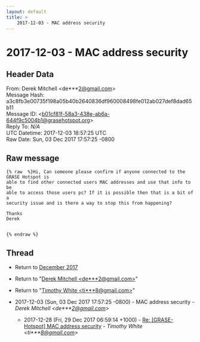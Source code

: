 ```yaml
---
layout: default
title: >
    2017-12-03 - MAC address security
---
```


# 2017-12-03 - MAC address security

## Header Data

From: Derek Mitchell \<de***2@gmail.com\><br>
Message Hash: a3c8fb3e00735f198a05b40b2640836df960008498fe012ab027def8dad65b11<br>
Message ID: \<b01cf81f-58a3-438e-ab6a-644f9c5004b1@grasehotspot.org\><br>
Reply To: _N/A_<br>
UTC Datetime: 2017-12-03 18:57:25 UTC<br>
Raw Date: Sun, 03 Dec 2017 17:57:25 -0800<br>

## Raw message

```
{% raw  %}Hi, Can someone please confirm if anyone connected to the GRASE Hotspot is 
able to find other connected users MAC addresses and use that info to be 
able to access those users pc? If it is possible then that is a bit of a 
security issue and is there a way to stop this from happening?

Thanks
Derek 


{% endraw %}
```

## Thread

+ Return to [December 2017](/archive/2017/12)

+ Return to "[Derek Mitchell <de***2<span>@</span>gmail.com>](/authors/de___2_at_gmail_com)"
+ Return to "[Timothy White <ti***8<span>@</span>gmail.com>](/authors/ti___8_at_gmail_com)"

+ 2017-12-03 (Sun, 03 Dec 2017 17:57:25 -0800) - MAC address security - _Derek Mitchell \<de***2@gmail.com\>_
  + 2017-12-28 (Fri, 29 Dec 2017 06:59:14 +1000) - [Re: [GRASE-Hotspot] MAC address security](/archive/2017/12/47f32b3565c4cf945977a38ba36f93d587d32689d56f6c179e0af2dd87bcd300) - _Timothy White \<ti***8@gmail.com\>_

